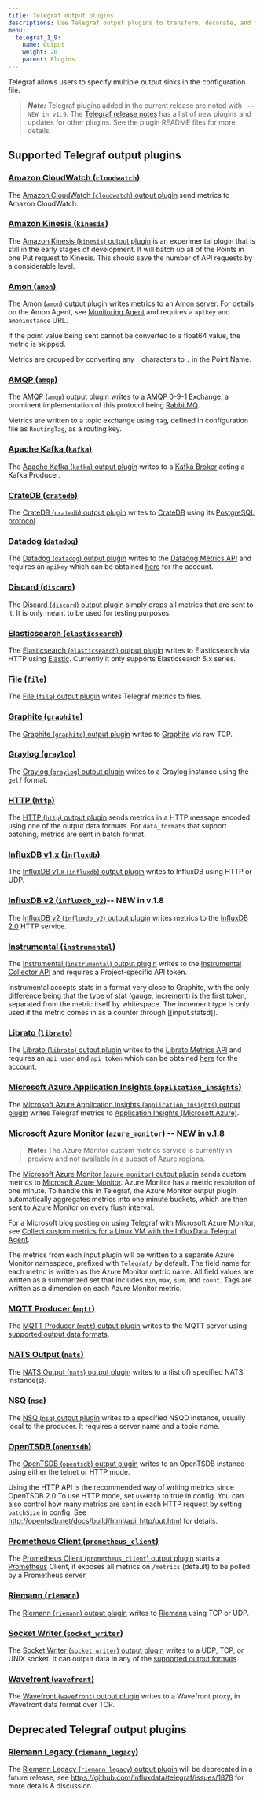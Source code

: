 ```yaml
---
title: Telegraf output plugins
descriptions: Use Telegraf output plugins to transform, decorate, and filter metrics. Supported output plugins include Datadog, Elasticsearch, Graphite, InfluxDB, Kafka, MQTT, Prometheus Client, Riemann, and Wavefront.
menu:
  telegraf_1_9:
    name: Output
    weight: 20
    parent: Plugins
---
```


Telegraf allows users to specify multiple output sinks in the configuration file.

> ***Note:*** Telegraf plugins added in the current release are noted with ` -- NEW in v1.9`.
>The [Telegraf release notes](/telegraf/v1.9/about_the_project/release-notes-changelog) has a list of new plugins and updates for other plugins. See the plugin README files for more details.

## Supported Telegraf output plugins

### [Amazon CloudWatch (`cloudwatch`)](https://github.com/influxdata/telegraf/blob/release-1.8/plugins/outputs/cloudwatch/README.md)

The [Amazon CloudWatch (`cloudwatch`) output plugin](https://github.com/influxdata/telegraf/blob/release-1.8/plugins/outputs/cloudwatch/README.md) send metrics to Amazon CloudWatch.

### [Amazon Kinesis (`kinesis`)](https://github.com/influxdata/telegraf/blob/release-1.8/plugins/outputs/kinesis/README.md)

The [Amazon Kinesis (`kinesis`) output plugin](https://github.com/influxdata/telegraf/blob/release-1.8/plugins/outputs/kinesis/README.md) is an experimental plugin that is still in the early stages of development. It will batch up all of the Points in one Put request to Kinesis. This should save the number of API requests by a considerable level.

### [Amon (`amon`)](https://github.com/influxdata/telegraf/blob/release-1.8/plugins/outputs/amon/README.md)

The [Amon (`amon`) output plugin](https://github.com/influxdata/telegraf/blob/release-1.8/plugins/outputs/amon/README.md) writes metrics to an  [Amon server](https://github.com/amonapp/amon). For details on the Amon Agent, see [Monitoring Agent](https://docs.amon.cx/agent/) and requires a `apikey` and `amoninstance` URL.

If the point value being sent cannot be converted to a float64 value, the metric is skipped.

Metrics are grouped by converting any `_` characters to `.` in the Point Name.

### [AMQP (`amqp`)](https://github.com/influxdata/telegraf/blob/release-1.8/plugins/outputs/amqp/README.md)

The [AMQP (`amqp`) output plugin](https://github.com/influxdata/telegraf/blob/release-1.8/plugins/outputs/amqp/README.md) writes to a AMQP 0-9-1 Exchange, a prominent implementation of this protocol being [RabbitMQ](https://www.rabbitmq.com/).

Metrics are written to a topic exchange using `tag`, defined in configuration file as `RoutingTag`, as a routing key.

### [Apache Kafka (`kafka`)](https://github.com/influxdata/telegraf/blob/release-1.8/plugins/outputs/kafka/README.md)

The [Apache Kafka (`kafka`) output plugin](https://github.com/influxdata/telegraf/blob/release-1.8/plugins/outputs/kafka/README.md) writes to a [Kafka Broker](http://kafka.apache.org/07/quickstart.html) acting a Kafka Producer.

### [CrateDB (`cratedb`)](https://github.com/influxdata/telegraf/blob/release-1.8/plugins/outputs/cratedb/README.md)

The [CrateDB (`cratedb`) output plugin](https://github.com/influxdata/telegraf/blob/release-1.8/plugins/outputs/cratedb/README.md) writes to [CrateDB](https://crate.io/) using its [PostgreSQL protocol](https://crate.io/docs/crate/reference/protocols/postgres.html).

### [Datadog (`datadog`)](https://github.com/influxdata/telegraf/blob/release-1.8/plugins/outputs/datadog/README.md)

The [Datadog (`datadog`) output plugin](https://github.com/influxdata/telegraf/blob/release-1.8/plugins/outputs/datadog/README.md) writes to the [Datadog Metrics API](http://docs.datadoghq.com/api/#metrics) and requires an `apikey` which can be obtained [here](https://app.datadoghq.com/account/settings#api) for the account.

### [Discard (`discard`)](https://github.com/influxdata/telegraf/blob/release-1.8/plugins/outputs/discard/README.md)

The [Discard (`discard`) output plugin](https://github.com/influxdata/telegraf/blob/release-1.8/plugins/outputs/discard/README.md) simply drops all metrics that are sent to it. It is only meant to be used for testing purposes.

### [Elasticsearch (`elasticsearch`)](https://github.com/influxdata/telegraf/blob/release-1.8/plugins/outputs/elasticsearch/README.md)

The [Elasticsearch (`elasticsearch`) output plugin](https://github.com/influxdata/telegraf/blob/release-1.8/plugins/outputs/elasticsearch/README.md) writes to Elasticsearch via HTTP using [Elastic](http://olivere.github.io/elastic/). Currently it only supports Elasticsearch 5.x series.

### [File (`file`)](https://github.com/influxdata/telegraf/blob/release-1.8/plugins/outputs/file/README.md)

The [File (`file`) output plugin](https://github.com/influxdata/telegraf/blob/release-1.8/plugins/outputs/file/README.md) writes Telegraf metrics to files.

### [Graphite (`graphite`)](https://github.com/influxdata/telegraf/blob/release-1.8/plugins/outputs/graphite/README.md)

The [Graphite (`graphite`) output plugin](https://github.com/influxdata/telegraf/blob/release-1.8/plugins/outputs/graphite/README.md) writes to [Graphite](http://graphite.readthedocs.org/en/latest/index.html) via raw TCP.

### [Graylog (`graylog`)](https://github.com/influxdata/telegraf/blob/release-1.8/plugins/outputs/graylog/README.md)

The  [Graylog (`graylog`) output plugin](https://github.com/influxdata/telegraf/blob/release-1.8/plugins/outputs/graylog/README.md) writes to a Graylog instance using the `gelf` format.

### [HTTP (`http`)](https://github.com/influxdata/telegraf/blob/release-1.8/plugins/outputs/http/README.md)

The [HTTP (`http`) output plugin](https://github.com/influxdata/telegraf/blob/release-1.8/plugins/outputs/http/README.md) sends metrics in a HTTP message encoded using one of the output data formats. For `data_formats` that support batching, metrics are sent in batch format.

### [InfluxDB v1.x (`influxdb`)](https://github.com/influxdata/telegraf/blob/release-1.8/plugins/outputs/influxdb/README.md)

The [InfluxDB v1.x (`influxdb`) output plugin](https://github.com/influxdata/telegraf/blob/release-1.8/plugins/outputs/influxdb/README.md) writes to InfluxDB using HTTP or UDP.

### [InfluxDB v2 (`influxdb_v2`)](https://github.com/influxdata/telegraf/blob/release-1.8/plugins/outputs/influxdb_v2/README.md)-- NEW in v.1.8

The [InfluxDB v2 (`influxdb_v2`) output plugin](https://github.com/influxdata/telegraf/blob/release-1.8/plugins/outputs/influxdb_v2/README.md) writes metrics to the [InfluxDB 2.0](https://github.com/influxdata/platform) HTTP service.

### [Instrumental (`instrumental`)](https://github.com/influxdata/telegraf/blob/release-1.8/plugins/outputs/instrumental/README.md)

The [Instrumental (`instrumental`) output plugin](https://github.com/influxdata/telegraf/blob/release-1.8/plugins/outputs/instrumental/README.md) writes to the [Instrumental Collector API](https://instrumentalapp.com/docs/tcp-collector) and requires a Project-specific API token.

Instrumental accepts stats in a format very close to Graphite, with the only difference being that the type of stat (gauge, increment) is the first token, separated from the metric itself by whitespace. The increment type is only used if the metric comes in as a counter through [[input.statsd]].

### [Librato (`librato`)](https://github.com/influxdata/telegraf/blob/release-1.8/plugins/outputs/librato/README.md)

The [Librato (`librato`) output plugin](https://github.com/influxdata/telegraf/blob/release-1.8/plugins/outputs/librato/README.md) writes to the [Librato Metrics API](http://dev.librato.com/v1/metrics#metrics) and requires an `api_user` and `api_token` which can be obtained [here](https://metrics.librato.com/account/api_tokens) for the account.

### [Microsoft Azure Application Insights (`application_insights`)](https://github.com/influxdata/telegraf/blob/release-1.8/plugins/outputs/application_insights/README.md)

The [Microsoft Azure Application Insights (`application_insights`) output plugin](https://github.com/influxdata/telegraf/blob/release-1.8/plugins/outputs/application_insights/README.md) writes Telegraf metrics to [Application Insights (Microsoft Azure)](https://azure.microsoft.com/en-us/services/application-insights/).

### [Microsoft Azure Monitor (`azure_monitor`)](https://github.com/influxdata/telegraf/blob/release-1.8/plugins/outputs/azure_monitor/README.md) -- NEW in v.1.8

>**Note:** The Azure Monitor custom metrics service is currently in preview and not available in a subset of Azure regions.

The [Microsoft Azure Monitor (`azure_monitor`) output plugin](https://github.com/influxdata/telegraf/blob/release-1.8/plugins/outputs/azure_monitor/README.md) sends custom metrics to [Microsoft Azure Monitor](https://azure.microsoft.com/en-us/services/monitor/). Azure Monitor has a metric resolution of one minute. To handle this in Telegraf, the Azure Monitor output plugin automatically aggregates metrics into one minute buckets, which are then sent to Azure Monitor on every flush interval.

For a Microsoft blog posting on using Telegraf with Microsoft Azure Monitor, see [Collect custom metrics for a Linux VM with the InfluxData Telegraf Agent](https://docs.microsoft.com/en-us/azure/monitoring-and-diagnostics/metrics-store-custom-linux-telegraf).

The metrics from each input plugin will be written to a separate Azure Monitor namespace, prefixed with `Telegraf/` by default. The field name for each metric is written as the Azure Monitor metric name. All field values are written as a summarized set that includes `min`, `max`, `sum`, and `count`. Tags are written as a dimension on each Azure Monitor metric.

### [MQTT Producer  (`mqtt`)](https://github.com/influxdata/telegraf/blob/release-1.8/plugins/outputs/mqtt/README.md)

The [MQTT Producer (`mqtt`) output plugin](https://github.com/influxdata/telegraf/blob/release-1.8/plugins/outputs/mqtt/README.md) writes to the MQTT server using [supported output data formats](/telegraf/v1.9/data_formats/output/).

### [NATS Output (`nats`)](https://github.com/influxdata/telegraf/blob/release-1.8/plugins/outputs/nats/README.md)

The [NATS Output (`nats`) output plugin](https://github.com/influxdata/telegraf/blob/release-1.8/plugins/outputs/nats/README.md) writes to a (list of) specified NATS instance(s).

### [NSQ (`nsq`)](https://github.com/influxdata/telegraf/blob/release-1.8/plugins/outputs/nsq/README.md)

The [NSQ (`nsq`) output plugin](https://github.com/influxdata/telegraf/blob/release-1.8/plugins/outputs/nsq/README.md) writes to a specified NSQD instance, usually local to the producer. It requires a server name and a topic name.

### [OpenTSDB (`opentsdb`)](https://github.com/influxdata/telegraf/blob/release-1.8/plugins/outputs/opentsdb/README.md)

The [OpenTSDB (`opentsdb`) output plugin](https://github.com/influxdata/telegraf/blob/release-1.8/plugins/outputs/opentsdb/README.md) writes to an OpenTSDB instance using either the telnet or HTTP mode.

Using the HTTP API is the recommended way of writing metrics since OpenTSDB 2.0 To use HTTP mode, set `useHttp` to true in config. You can also control how many metrics are sent in each HTTP request by setting `batchSize` in config. See http://opentsdb.net/docs/build/html/api_http/put.html for details.

### [Prometheus Client (`prometheus_client`)](https://github.com/influxdata/telegraf/blob/release-1.8/plugins/outputs/prometheus_client/README.md)

The [Prometheus Client (`prometheus_client`) output plugin](https://github.com/influxdata/telegraf/blob/release-1.8/plugins/outputs/prometheus_client/README.md) starts a [Prometheus](https://prometheus.io/) Client, it exposes all metrics on `/metrics` (default) to be polled by a Prometheus server.

### [Riemann (`riemann`)](https://github.com/influxdata/telegraf/blob/release-1.8/plugins/outputs/riemann/README.md)

The [Riemann (`riemann`) output plugin](https://github.com/influxdata/telegraf/blob/release-1.8/plugins/outputs/riemann/README.md) writes to [Riemann](http://riemann.io/) using TCP or UDP.

### [Socket Writer (`socket_writer`)](https://github.com/influxdata/telegraf/blob/release-1.8/plugins/outputs/socket_writer/README.md)

The [Socket Writer (`socket_writer`) output plugin](https://github.com/influxdata/telegraf/blob/release-1.8/plugins/outputs/socket_writer/README.md) writes to a UDP, TCP, or UNIX socket. It can output data in any of the [supported output formats](https://github.com/influxdata/telegraf/blob/master/docs/DATA_FORMATS_OUTPUT.md).

### [Wavefront (`wavefront`)](https://github.com/influxdata/telegraf/blob/release-1.8/plugins/outputs/wavefront/README.md)

The [Wavefront (`wavefront`) output plugin](https://github.com/influxdata/telegraf/blob/release-1.8/plugins/outputs/wavefront/README.md) writes to a Wavefront proxy, in Wavefront data format over TCP.

## Deprecated Telegraf output plugins

### [Riemann Legacy (`riemann_legacy`)](https://github.com/influxdata/telegraf/tree/release-1.8/plugins/outputs/riemann_legacy)

The [Riemann Legacy (`riemann_legacy`) output plugin](https://github.com/influxdata/telegraf/tree/release-1.8/plugins/outputs/riemann_legacy) will be deprecated in a future release, see https://github.com/influxdata/telegraf/issues/1878 for more details & discussion.
